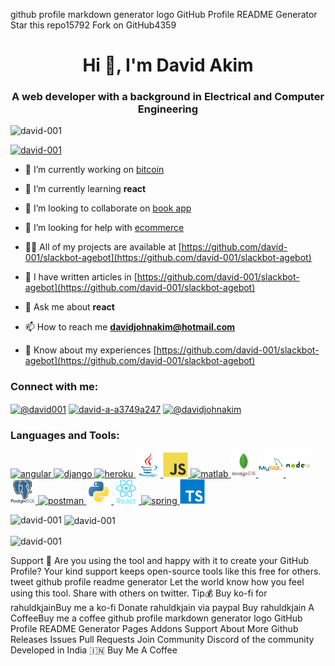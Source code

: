 github profile markdown generator logo
GitHub Profile README Generator
Star this repo15792
Fork on GitHub4359
<h1 align="center">Hi 👋, I'm David Akim</h1>
<h3 align="center">A web developer with a background in Electrical and Computer Engineering</h3>

<p align="left"> <img src="https://komarev.com/ghpvc/?username=david-001&label=Profile%20views&color=0e75b6&style=flat" alt="david-001" /> </p>

<p align="left"> <a href="https://github.com/ryo-ma/github-profile-trophy"><img src="https://github-profile-trophy.vercel.app/?username=david-001" alt="david-001" /></a> </p>

- 🔭 I’m currently working on [bitcoin](https://github.com/david-001/slackbot-agebot)

- 🌱 I’m currently learning **react**

- 👯 I’m looking to collaborate on [book app](https://github.com/david-001/slackbot-agebot)

- 🤝 I’m looking for help with [ecommerce](https://github.com/david-001/slackbot-agebot)

- 👨‍💻 All of my projects are available at [https://github.com/david-001/slackbot-agebot](https://github.com/david-001/slackbot-agebot)

- 📝 I have written articles in [https://github.com/david-001/slackbot-agebot](https://github.com/david-001/slackbot-agebot)

- 💬 Ask me about **react**

- 📫 How to reach me **davidjohnakim@hotmail.com**

- 📄 Know about my experiences [https://github.com/david-001/slackbot-agebot](https://github.com/david-001/slackbot-agebot)

<h3 align="left">Connect with me:</h3>
<p align="left">
<a href="https://dev.to/@david001" target="blank"><img align="center" src="https://raw.githubusercontent.com/rahuldkjain/github-profile-readme-generator/master/src/images/icons/Social/devto.svg" alt="@david001" height="30" width="40" /></a>
<a href="https://linkedin.com/in/david-a-a3749a247" target="blank"><img align="center" src="https://raw.githubusercontent.com/rahuldkjain/github-profile-readme-generator/master/src/images/icons/Social/linked-in-alt.svg" alt="david-a-a3749a247" height="30" width="40" /></a>
<a href="https://medium.com/@davidjohnakim" target="blank"><img align="center" src="https://raw.githubusercontent.com/rahuldkjain/github-profile-readme-generator/master/src/images/icons/Social/medium.svg" alt="@davidjohnakim" height="30" width="40" /></a>
</p>

<h3 align="left">Languages and Tools:</h3>
<p align="left"> <a href="https://angular.io" target="_blank" rel="noreferrer"> <img src="https://angular.io/assets/images/logos/angular/angular.svg" alt="angular" width="40" height="40"/> </a> <a href="https://www.djangoproject.com/" target="_blank" rel="noreferrer"> <img src="https://cdn.worldvectorlogo.com/logos/django.svg" alt="django" width="40" height="40"/> </a> <a href="https://heroku.com" target="_blank" rel="noreferrer"> <img src="https://www.vectorlogo.zone/logos/heroku/heroku-icon.svg" alt="heroku" width="40" height="40"/> </a> <a href="https://www.java.com" target="_blank" rel="noreferrer"> <img src="https://raw.githubusercontent.com/devicons/devicon/master/icons/java/java-original.svg" alt="java" width="40" height="40"/> </a> <a href="https://developer.mozilla.org/en-US/docs/Web/JavaScript" target="_blank" rel="noreferrer"> <img src="https://raw.githubusercontent.com/devicons/devicon/master/icons/javascript/javascript-original.svg" alt="javascript" width="40" height="40"/> </a> <a href="https://www.mathworks.com/" target="_blank" rel="noreferrer"> <img src="https://upload.wikimedia.org/wikipedia/commons/2/21/Matlab_Logo.png" alt="matlab" width="40" height="40"/> </a> <a href="https://www.mongodb.com/" target="_blank" rel="noreferrer"> <img src="https://raw.githubusercontent.com/devicons/devicon/master/icons/mongodb/mongodb-original-wordmark.svg" alt="mongodb" width="40" height="40"/> </a> <a href="https://www.mysql.com/" target="_blank" rel="noreferrer"> <img src="https://raw.githubusercontent.com/devicons/devicon/master/icons/mysql/mysql-original-wordmark.svg" alt="mysql" width="40" height="40"/> </a> <a href="https://nodejs.org" target="_blank" rel="noreferrer"> <img src="https://raw.githubusercontent.com/devicons/devicon/master/icons/nodejs/nodejs-original-wordmark.svg" alt="nodejs" width="40" height="40"/> </a> <a href="https://www.postgresql.org" target="_blank" rel="noreferrer"> <img src="https://raw.githubusercontent.com/devicons/devicon/master/icons/postgresql/postgresql-original-wordmark.svg" alt="postgresql" width="40" height="40"/> </a> <a href="https://postman.com" target="_blank" rel="noreferrer"> <img src="https://www.vectorlogo.zone/logos/getpostman/getpostman-icon.svg" alt="postman" width="40" height="40"/> </a> <a href="https://www.python.org" target="_blank" rel="noreferrer"> <img src="https://raw.githubusercontent.com/devicons/devicon/master/icons/python/python-original.svg" alt="python" width="40" height="40"/> </a> <a href="https://reactjs.org/" target="_blank" rel="noreferrer"> <img src="https://raw.githubusercontent.com/devicons/devicon/master/icons/react/react-original-wordmark.svg" alt="react" width="40" height="40"/> </a> <a href="https://spring.io/" target="_blank" rel="noreferrer"> <img src="https://www.vectorlogo.zone/logos/springio/springio-icon.svg" alt="spring" width="40" height="40"/> </a> <a href="https://www.typescriptlang.org/" target="_blank" rel="noreferrer"> <img src="https://raw.githubusercontent.com/devicons/devicon/master/icons/typescript/typescript-original.svg" alt="typescript" width="40" height="40"/> </a> </p>

<p><img align="left" src="https://github-readme-stats.vercel.app/api/top-langs?username=david-001&show_icons=true&locale=en&layout=compact" alt="david-001" /></p>

<p>&nbsp;<img align="center" src="https://github-readme-stats.vercel.app/api?username=david-001&show_icons=true&locale=en" alt="david-001" /></p>

<p><img align="center" src="https://github-readme-streak-stats.herokuapp.com/?user=david-001&" alt="david-001" /></p>

Support 🙏
Are you using the tool and happy with it to create your GitHub Profile?
Your kind support keeps open-source tools like this free for others.
tweet github profile readme generator
Let the world know how you feel using this tool. Share with others on twitter.
Tip💰
Buy ko-fi for rahuldkjainBuy me a ko-fi
Donate rahuldkjain via paypal
Buy rahuldkjain A CoffeeBuy me a coffee
github profile markdown generator logo
GitHub Profile README Generator
Pages
Addons
Support
About
More
Github
Releases
Issues
Pull Requests
Join Community
Discord of the community
Developed in India 🇮🇳
Buy Me A Coffee
